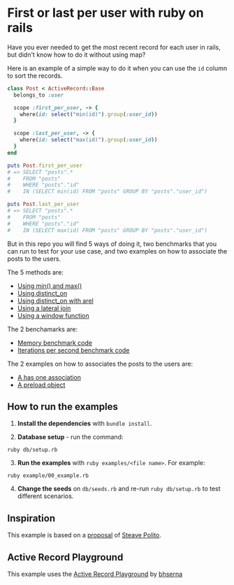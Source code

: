 # First or last per user with ruby on rails

Have you ever needed to get the most recent record for each user in rails, but didn't know how to do it without using map?

Here is an example of a simple way to do it when you can use the `id` column to sort the records.

```ruby
class Post < ActiveRecord::Base
  belongs_to :user

  scope :first_per_user, -> {
    where(id: select("min(id)").group(:user_id))
  }

  scope :last_per_user, -> {
    where(id: select("max(id)").group(:user_id))
  }
end

puts Post.first_per_user
# => SELECT "posts".*
#    FROM "posts"
#    WHERE "posts"."id"
#    IN (SELECT min(id) FROM "posts" GROUP BY "posts"."user_id")

puts Post.last_per_user
# => SELECT "posts".*
#    FROM "posts"
#    WHERE "posts"."id"
#    IN (SELECT max(id) FROM "posts" GROUP BY "posts"."user_id")
```

But in this repo you will find 5 ways of doing it, two benchmarks that you can run to test for your use case, and two examples on how to associate the posts to the users.

The 5 methods are:

* [Using min() and max()](examples/00_min_max.rb)
* [Using distinct_on](examples/01_distinct_on.rb)
* [Using distinct_on with arel](examples/02_distinct_on_arel.rb)
* [Using a lateral join](examples/03_lateral_join.rb)
* [Using a window function](examples/04_window_function.rb)

The 2 benchamarks are:

* [Memory benchmark code](examples/05_memory_benchmark.rb)
* [Iterations per second benchmark code](examples/06_ips_benchmark.rb)

The 2 examples on how to associates the posts to the users are:

* [A has one association](examples/07_has_one.rb)
* [A preload object](examples/08_preload_object.rb)

## How to run the examples

1. **Install the dependencies** with `bundle install`.

2. **Database setup** - run the command:

```
ruby db/setup.rb
```

3. **Run the examples** with `ruby examples/<file name>`. For example:

```
ruby example/00_example.rb
```

4. **Change the seeds**  on `db/seeds.rb` and re-run `ruby db/setup.rb` to test different scenarios.

## Inspiration

This example is based on a [proposal](https://twitter.com/stevepolitodsgn/status/1503345127846301703) of [Steave Polito](https://twitter.com/stevepolitodsgn).

## Active Record Playground

This example uses the [Active Record Playground](https://github.com/bhserna/active_record_playground) by [bhserna](https://bhserna.com)